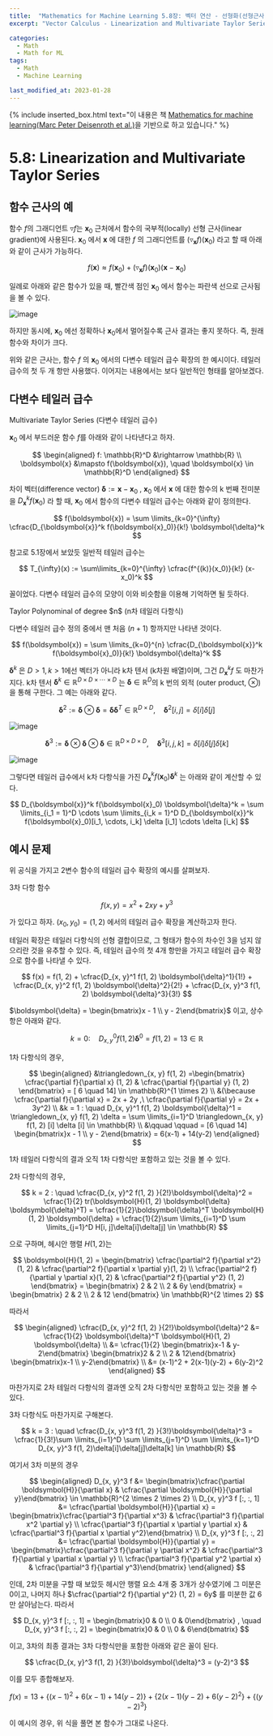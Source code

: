 ```yaml
---
title:  "Mathematics for Machine Learning 5.8장: 벡터 연산 - 선형화(선형근사)와 다변수 테일러 급수"
excerpt: "Vector Calculus - Linearization and Multivariate Taylor Series"

categories:
  - Math
  - Math for ML
tags:
  - Math
  - Machine Learning

last_modified_at: 2023-01-28
---
```


{% include inserted_box.html text="이 내용은 책 <a href='https://mml-book.github.io/book/mml-book.pdf'>Mathematics for machine learning(Marc Peter Deisenroth et al.)</a>을 기반으로 하고 있습니다." %}

# 5.8: Linearization and Multivariate Taylor Series

## 함수 근사의 예

함수 $f$의 그래디언트 $\triangledown f$는 $\boldsymbol{x}_0$ 근처에서 함수의 국부적(locally) 선형 근사(linear gradient)에 사용된다. $\boldsymbol{x}_0$ 에서 $\boldsymbol{x}$ 에 대한 $f$ 의 그래디언트를 $(\triangledown _{\boldsymbol{x}} f)(\boldsymbol{x}_0)$ 라고 할 때 아래와 같이 근사가 가능하다.

$$
f(\boldsymbol{x}) \approx f(\boldsymbol{x}_0) + (\triangledown _{\boldsymbol{x}} f)(\boldsymbol{x}_0)(\boldsymbol{x} - \boldsymbol{x}_0)
$$

일례로 아래와 같은 함수가 있을 때, 빨간색 점인 $\boldsymbol{x}_0$ 에서 함수는 파란색 선으로 근사됨을 볼 수 있다.

![image](https://user-images.githubusercontent.com/69252153/215258315-58c5e35d-f8a5-4c05-a6bf-1c76ae938db4.png)

하지만 동시에, $\boldsymbol{x}_0$ 에선 정확하나 $\boldsymbol{x}_0$에서 멀어질수록 근사 결과는 좋지 못하다. 즉, 원래 함수와 차이가 크다.

위와 같은 근사는, 함수 $f$ 의 $\boldsymbol{x}_0$ 에서의 다변수 테일러 급수 확장의 한 예시이다. 테일러 급수의 첫 두 개 항만 사용했다. 이어지는 내용에서는 보다 일반적인 형태를 알아보겠다.

## 다변수 테일러 급수

<div id="def-box">
<div class="def-title">Multivariate Taylor Series (다변수 테일러 급수)</div>
<p>

$\boldsymbol{x}_0$ 에서 부드러운 함수 $f$를 아래와 같이 나타낸다고 하자.

$$
\begin{aligned}
  f: \mathbb{R}^D &\rightarrow \mathbb{R} \\
  \boldsymbol{x} &\mapsto f(\boldsymbol{x}), \quad \boldsymbol{x} \in \mathbb{R}^D
\end{aligned}
$$

차이 벡터(difference vector) $\boldsymbol{\delta} := \boldsymbol{x} - \boldsymbol{x}_0$ , $\boldsymbol{x}_0$ 에서 $\boldsymbol{x}$ 에 대한 함수의 k 번째 전미분을 $D_{\boldsymbol{x}}^k f(\boldsymbol{x}_0)$ 라 할 때, $\boldsymbol{x}_0$ 에서 함수의 다변수 테일러 급수는 아래와 같이 정의한다.

$$
f(\boldsymbol{x}) = \sum \limits_{k=0}^{\infty} \cfrac{D_{\boldsymbol{x}}^k f(\boldsymbol{x}_0)}{k!} \boldsymbol{\delta}^k
$$
</p>
</div>

참고로 5.1장에서 보았듯 일반적 테일러 급수는 

$$
T_{\infty}(x) := \sum\limits_{k=0}^{\infty} \cfrac{f^{(k)}(x_0)}{k!} (x-x_0)^k
$$

꼴이었다. 다변수 테일러 급수의 모양이 이와 비슷함을 이용해 기억하면 될 듯하다.

<div id="def-box">
<div class="def-title">Taylor Polynominal of degree $n$ (n차 테일러 다항식)</div>
<p markdown="1">

다변수 테일러 급수 정의 중에서 맨 처음 $(n+1)$ 항까지만 나타낸 것이다.

$$
f(\boldsymbol{x}) = \sum \limits_{k=0}^{n} \cfrac{D_{\boldsymbol{x}}^k f(\boldsymbol{x}_0)}{k!} \boldsymbol{\delta}^k
$$
</p>
</div>

$\boldsymbol{\delta}^k$ 은 $D>1, k>1$에선 벡터가 아니라 k차 텐서 (k차원 배열)이며, 그건 $D_{\boldsymbol{x}}^k f$ 도 마찬가지다. k차 텐서 $\boldsymbol{\delta}^k \in \mathbb{R}^{D \times D \times \cdots \times D}$ 는 $\boldsymbol{\delta} \in \mathbb{R}^D$의 k 번의 외적 (outer product, $\otimes$)을 통해 구한다. 그 예는 아래와 같다.

$$
\boldsymbol{\delta}^2 := \boldsymbol{\delta} \otimes \boldsymbol{\delta} = \boldsymbol{\delta} \boldsymbol{\delta}^T \in \mathbb{R}^{D \times D}, \quad \boldsymbol{\delta}^2[i, j] = \delta[i] \delta[j]
$$

![image](https://user-images.githubusercontent.com/69252153/215259582-b98c76aa-2277-4f7d-b650-b153d5449448.png)

$$
\boldsymbol{\delta}^3 := \boldsymbol{\delta} \otimes \boldsymbol{\delta} \otimes \boldsymbol{\delta} \in \mathbb{R}^{D \times D \times D}, \quad \boldsymbol{\delta}^3[i, j, k] = \delta[i] \delta[j] \delta[k]
$$

![image](https://user-images.githubusercontent.com/69252153/215259650-6fb08ab6-f1b1-4529-841d-8e30811aa7fc.png)

그렇다면 테일러 급수에서 k차 다항식을 가진 $D_{\boldsymbol{x}}^k f(\boldsymbol{x}_0) \boldsymbol{\delta}^k$ 는 아래와 같이 계산할 수 있다.

$$
D_{\boldsymbol{x}}^k f(\boldsymbol{x}_0) \boldsymbol{\delta}^k 
= \sum \limits_{i_1 = 1}^D \cdots \sum \limits_{i_k = 1}^D D_{\boldsymbol{x}}^k f(\boldsymbol{x}_0)[i_1, \cdots, i_k] \delta [i_1] \cdots \delta [i_k]
$$

## 예시 문제

위 공식을 가지고 2변수 함수의 테일러 급수 확장의 예시를 살펴보자.

3차 다항 함수

$$
f(x, y) = x^2 + 2xy + y^3
$$

가 있다고 하자. $(x_0, y_0) = (1, 2)$ 에서의 테일러 급수 확장을 계산하고자 한다.

테일러 확장은 테일러 다항식의 선형 결합이므로, 그 형태가 함수의 차수인 3을 넘지 않으리란 것을 유추할 수 있다. 즉, 테일러 급수의 첫 4개 항만을 가지고 테일러 급수 확장으로 함수를 나타낼 수 있다.

$$
f(x) = f(1, 2) + \cfrac{D_{x, y}^1 f(1, 2) \boldsymbol{\delta}^1}{1!} + \cfrac{D_{x, y}^2 f(1, 2) \boldsymbol{\delta}^2}{2!} + \cfrac{D_{x, y}^3 f(1, 2) \boldsymbol{\delta}^3}{3!}
$$

$\boldsymbol{\delta} = \begin{bmatrix}x - 1 \\ y - 2\end{bmatrix}$ 이고, 상수항은 아래와 같다.

$$
k = 0 : \quad D_{x, y}^0 f(1, 2) \boldsymbol{\delta}^0 = f(1, 2) = 13 \in \mathbb{R}
$$

1차 다항식의 경우, 

$$
\begin{aligned}
  &\triangledown_{x, y} f(1, 2)
  =\begin{bmatrix}
    \cfrac{\partial f}{\partial x} (1, 2) & \cfrac{\partial f}{\partial y} (1, 2)
  \end{bmatrix}
  = [ 6 \quad 14] \in \mathbb{R}^{1 \times 2} \\
  &(\because \cfrac{\partial f}{\partial x} = 2x + 2y ,\ \cfrac{\partial f}{\partial y} = 2x + 3y^2) \\
  &k = 1 : \quad D_{x, y}^1 f(1, 2) \boldsymbol{\delta}^1 = \triangledown_{x, y} f(1, 2) \delta = \sum \limits_{i=1}^D \triangledown_{x, y} f(1, 2) [i] \delta [i] \in \mathbb{R} \\
   &\qquad \qquad = [6 \quad 14] \begin{bmatrix}x - 1 \\ y - 2\end{bmatrix} = 6(x-1) + 14(y-2)
\end{aligned}
$$

1차 테일러 다항식의 결과 오직 1차 다항식만 포함하고 있는 것을 볼 수 있다.

2차 다항식의 경우,

$$
k = 2 : \quad \cfrac{D_{x, y}^2 f(1, 2) }{2!}\boldsymbol{\delta}^2 = \cfrac{1}{2} tr(\boldsymbol{H}(1, 2) \boldsymbol{\delta} \boldsymbol{\delta}^T)  = \cfrac{1}{2}\boldsymbol{\delta}^T \boldsymbol{H}(1, 2) \boldsymbol{\delta} = \cfrac{1}{2}\sum \limits_{i=1}^D \sum \limits_{j=1}^D H[i, j]\delta[i]\delta[j] \in \mathbb{R}
$$

으로 구하며, 헤시안 행렬 $H(1, 2)$는

$$
\boldsymbol{H}(1, 2) = 
\begin{bmatrix}
  \cfrac{\partial^2 f}{\partial x^2}(1, 2) & \cfrac{\partial^2 f}{\partial x \partial y}(1, 2) \\ 
  \cfrac{\partial^2 f}{\partial y \partial x}(1, 2) & \cfrac{\partial^2 f}{\partial y^2} (1, 2)
\end{bmatrix} = 
\begin{bmatrix}
  2 & 2 \\ 2 & 6y
\end{bmatrix} = 
\begin{bmatrix}
  2 & 2 \\ 2 & 12
\end{bmatrix} \in \mathbb{R}^{2 \times 2}
$$

따라서

$$
\begin{aligned}
  \cfrac{D_{x, y}^2 f(1, 2) }{2!}\boldsymbol{\delta}^2 &= 
\cfrac{1}{2} \boldsymbol{\delta}^T \boldsymbol{H}(1, 2) \boldsymbol{\delta} \\ &= 
\cfrac{1}{2} \begin{bmatrix}x-1 & y-2\end{bmatrix} \begin{bmatrix}2 & 2 \\ 2 & 12\end{bmatrix} \begin{bmatrix}x-1 \\ y-2\end{bmatrix} \\ &= 
(x-1)^2 + 2(x-1)(y-2) + 6(y-2)^2
\end{aligned}
$$

마찬가지로 2차 테일러 다항식의 결과엔 오직 2차 다항식만 포함하고 있는 것을 볼 수 있다.

3차 다항식도 마찬가지로 구해본다.

$$
k = 3 : \quad \cfrac{D_{x, y}^3 f(1, 2) }{3!}\boldsymbol{\delta}^3 = \cfrac{1}{3!}\sum \limits_{i=1}^D \sum \limits_{j=1}^D \sum \limits_{k=1}^D D_{x, y}^3 f(1, 2)\delta[i]\delta[j]\delta[k] \in \mathbb{R}
$$

여기서 3차 미분의 경우

$$
\begin{aligned}
D_{x, y}^3 f &= \begin{bmatrix}\cfrac{\partial \boldsymbol{H}}{\partial x} & \cfrac{\partial \boldsymbol{H}}{\partial y}\end{bmatrix} \in \mathbb{R}^{2 \times 2 \times 2} \\
D_{x, y}^3 f [:, :, 1] &= \cfrac{\partial \boldsymbol{H}}{\partial x} = \begin{bmatrix}\cfrac{\partial^3 f}{\partial x^3} & \cfrac{\partial^3 f}{\partial x^2 \partial y} \\ \cfrac{\partial^3 f}{\partial x \partial y \partial x} & \cfrac{\partial^3 f}{\partial x \partial y^2}\end{bmatrix} \\
D_{x, y}^3 f [:, :, 2] &= \cfrac{\partial \boldsymbol{H}}{\partial y} = \begin{bmatrix}\cfrac{\partial^3 f}{\partial y \partial x^2} & \cfrac{\partial^3 f}{\partial y \partial x \partial y} \\ \cfrac{\partial^3 f}{\partial y^2 \partial x} & \cfrac{\partial^3 f}{\partial y^3}\end{bmatrix}
\end{aligned}
$$

인데, 2차 미분을 구할 때 보았듯 헤시안 행렬 요소 4개 중 3개가 상수였기에 그 미분은 0이고, 나머지 하나 $\cfrac{\partial^2 f}{\partial y^2} (1, 2) = 6y$ 를 미분한 값 6만 살아남는다. 따라서

$$
D_{x, y}^3 f [:, :, 1] = \begin{bmatrix}0 & 0 \\ 0 & 0\end{bmatrix} , \quad 
D_{x, y}^3 f [:, :, 2] = \begin{bmatrix}0 & 0 \\ 0 & 6\end{bmatrix}
$$

이고, 3차의 최종 결과는 3차 다항식만을 포함한 아래와 같은 꼴이 된다.

$$
\cfrac{D_{x, y}^3 f(1, 2) }{3!}\boldsymbol{\delta}^3 = (y-2)^3
$$

이를 모두 종합해보자.

$$
f(x) = 13 + \{(x-1)^2 + 6(x-1) + 14(y-2) \} + \{ 2(x-1)(y-2) + 6(y-2)^2 \} + \{(y-2)^3 \}
$$

이 예시의 경우, 위 식을 풀면 본 함수가 그대로 나온다.